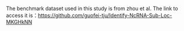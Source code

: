 The benchmark dataset used in this study is from zhou et al. The link to access it is：https://github.com/guofei-tju/Identify-NcRNA-Sub-Loc-MKGHkNN